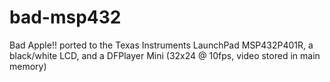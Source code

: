 # bad-msp432
Bad Apple!! ported to the Texas Instruments LaunchPad MSP432P401R, a black/white LCD, and a DFPlayer Mini (32x24 @ 10fps, video stored in main memory)
